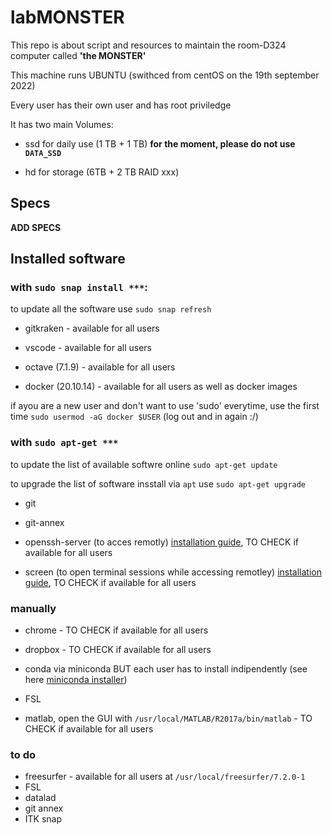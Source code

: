 # labMONSTER

This repo is about script and resources to maintain the room-D324 computer called **'the MONSTER'**

This machine runs UBUNTU (swithced from centOS on the 19th september 2022)

Every user has their own user and has root priviledge

It has two main Volumes:

- ssd for daily use (1 TB + 1 TB) **for the moment, please do not use `DATA_SSD`**

- hd for storage (6TB + 2 TB RAID xxx)

## Specs

**ADD SPECS**

## Installed software

### with `sudo snap install ***`:

to update all the software use `sudo snap refresh` 

* gitkraken - available for all users

* vscode - available for all users

* octave (7.1.9) - available for all users

* docker (20.10.14) - available for all users as well as docker images

if ayou are a new user and don't want to use 'sudo' everytime, use the first time `sudo usermod -aG docker $USER` (log out and in again :/)

### with `sudo apt-get ***`

to update the list of available softwre online `sudo apt-get update`

to upgrade the list of software insstall via `apt` use `sudo apt-get upgrade`

* git

* git-annex

* openssh-server (to acces remotly) [installation guide](https://linuxize.com/post/how-to-enable-ssh-on-ubuntu-18-04/), TO CHECK if available for all users

* screen (to open terminal sessions while accessing remotley) [installation guide](https://linuxize.com/post/how-to-use-linux-screen/), TO CHECK if available for all users

### manually

* chrome - TO CHECK if available for all users

* dropbox - TO CHECK if available for all users

* conda via miniconda BUT each user has to install indipendently (see here [miniconda installer](https://docs.conda.io/en/latest/miniconda.html))

* FSL

* matlab, open the GUI with `/usr/local/MATLAB/R2017a/bin/matlab` - TO CHECK if available for all users



### to do
* freesurfer - available for all users at `/usr/local/freesurfer/7.2.0-1`
* FSL
* datalad
* git annex
* ITK snap

